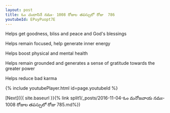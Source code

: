 ```yaml
---
layout: post
title: ఓం చందానినే నమః- 1008 రోజుల తపస్సులో రోజు  786
youtubeId: EPuyPuopt7E
---
```

 
 
Helps get goodness, bliss and peace and God's blessings
 
Helps remain focused, help generate inner energy 
 
Helps boost physical and mental health 
 
Helps remain grounded and generates a sense of gratitude towards the greater power 
 
Helps reduce bad karma
 
 
 
 


{% include youtubePlayer.html id=page.youtubeId %}
 
[Next]({{ site.baseurl }}{% link  split1/_posts/2016-11-04-ఓం మనోజవాయ నమః- 1008 రోజుల తపస్సులో రోజు  785.md%})
 
